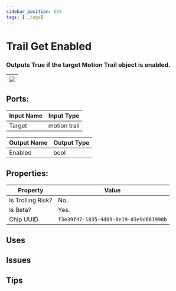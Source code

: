 ```yaml
---
sidebar_position: 619
tags: [._tags]
---
```


# Trail Get Enabled


### Outputs True if the target Motion Trail object is enabled.

| ![](https://images-ext-2.discordapp.net/external/MPmIaQzlEPmgGWlgi-WxBBXt0Bjv_zWPkg1y1f_sy3s/https/www.recroomcircuits.com/image/circuit/absolute-value?width=206&height=108) |
|-----|

## Ports:

| Input Name | Input Type |
|-----------|-----------|
| Target | motion trail |

| Output Name | Output Type |
|-----------|-----------|
| Enabled | bool |

## Properties:

| Property  | Value |
|-------------------|-----------|
| Is Trolling Risk? | No. |
| Is Beta? | Yes. |
| Chip UUID | `f3e39f47-1835-4d09-8e19-d3e9d661990b` |

## Uses

## Issues

## Tips
